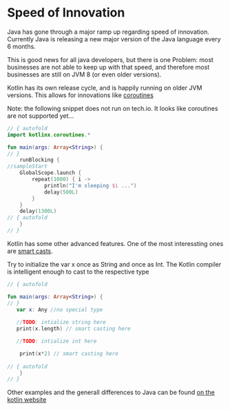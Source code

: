 # Speed of Innovation

Java has gone through a major ramp up regarding speed of innovation. Currently Java is releasing a new major version of the Java language every 6 months.

This is good news for all java developers, but there is one Problem: most businesses are not able to keep up with that speed, and therefore most businesses are still on JVM 8 (or even older versions). 

Kotlin has its own release cycle, and is happily running on older JVM versions. This allows for innovations like [coroutines](https://github.com/Kotlin/kotlinx.coroutines/blob/master/coroutines-guide.md)

Note: the following snippet does not run on tech.io. It looks like coroutines are not supported yet...

```kotlin runnable
// { autofold
import kotlinx.coroutines.*

fun main(args: Array<String>) {
// }
    runBlocking {
//sampleStart
    GlobalScope.launch {
        repeat(1000) { i ->
            println("I'm sleeping $i ...")
            delay(500L)
        }
    }
    delay(1300L) 
// { autofold
    }
// }
```

Kotlin has some other advanced features. One of the most interessting ones are [smart casts](https://kotlinlang.org/docs/reference/typecasts.html). 

Try to initialize the var x once as String and once as Int. The Kotlin compiler is intelligent enough to cast to the respective type

```kotlin runnable
// { autofold

fun main(args: Array<String>) {
// }
   var x: Any //no special type
   
   //TODO: intialize string here
   print(x.length) // smart casting here

   //TODO: intialize int here

    print(x*2) // smart casting here
    
// { autofold
    }
// }
```


Other examples and the generall differences to Java can be found [on the kotlin website](https://kotlinlang.org/docs/reference/comparison-to-java.html)
